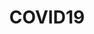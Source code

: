 ---
layout: category
title: COVID19
description: Life in these times
category: covid19
permalink: /category/covid19
---